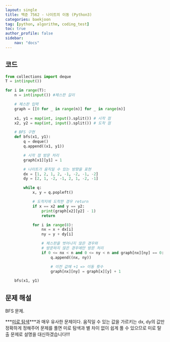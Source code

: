 ```yaml
---
layout: single
title: 백준 7562 - 나이트의 이동 (Python3)
categories: baekjoon
tag: [python, algorithm, coding_test]
toc: true 
author_profile: false
sidebar:
    nav: "docs"
---
```


## 코드

```python
from collections import deque
T = int(input())

for i in range(T):
    n = int(input()) #체스판 길이

    # 체스판 입력
    graph = [[0 for _ in range(n)] for _ in range(n)]
    
    x1, y1 = map(int, input().split()) # 시작 점
    x2, y2 = map(int, input().split()) # 도착 점

    # BFS 구현
    def bfs(x1, y1):
        q = deque()
        q.append((x1, y1))

        # 시작 점 방문 처리
        graph[x1][y1] = 1

        # 나이트가 움직일 수 있는 방향을 표현
        dx = [1, 2, 1, 2, -1, -2, -1, -2]
        dy = [2, 1, -2, -1, 2, 1, -2, -1]

        while q:
            x, y = q.popleft()

            # 도착지에 도착한 경우 return
            if x == x2 and y == y2:
                print(graph[x2][y2] - 1)
                return

            for i in range(8):
                nx = x + dx[i]
                ny = y + dy[i]

                # 체스판을 벗어나지 않은 경우와
                # 방문하지 않은 경우에만 방문 처리
                if 0 <= nx < n and 0 <= ny < n and graph[nx][ny] == 0:
                    q.append((nx, ny))

                    # 이전 값에 +1 => 이동 횟수
                    graph[nx][ny] = graph[x][y] + 1
                
    bfs(x1, y1)                
```



## 문제 해설

BFS 문제.

***[미로 탐색](https://yangwon-park.github.io/baekjoon/baekjoon2178/)***과 매우 유사한 문제이다. 움직일 수 있는 값을 가르키는 dx, dy의 값만 정확하게 정해주어 문제를 풀면 미로 탐색과 별 차이 없이 쉽게 풀 수 있으므로 미로 탈출 문제로 설명을 대신하겠습니다!!!
